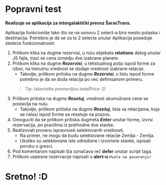 # Popravni test

**Realizuje se aplikacija za intergalaktički prevoz ŠaracTrans.**

Aplikacija funkcioniše tako što se na osnovu 2 select-a bira mesto polaska i destinacija. Potrebno je da se za ta 2 selecta unutar 
Aplikacija poseduje sledeće funkcionalnosti:
1. Prilikom klika na dugme rezervisi, u nizu objekata **relations** datog unutar JS fajla, trazi se cena izmedju dve izabrane planete. 
1. Prilikom klika na dugme ***Rezervisi***, u tekstualnog polju ispod forme za izbor, na trenutnu vrednost se dodaje vrednost izabrane relacije.
    + Takodje, prilikom pritiska na dugme ***Rezervisi***, u listu ispod forme potrebno je da se doda relacija po vec definisanom primeru.
    >*Tip: Iskoristite promenljivu totalPrice :D*
1. Prilikom pritiska na dugme ***Resetuj***, vrednost akumulirane cene se postavlja na nulu. 
    + Takodje, prilikom pritiska na dugme ***Resetuj***, lista sa relacijama, koja se nalazi ispod forme se resetuje na prazno. 
1. Omoguciti da se prilikom pritiska dugmeta ***Enter*** unutar forme, izvrsi rezervacija, po pravilima iz prethodne dve stavke. 
1. Realizovati proveru ispravnosti selektovanih vrednosti. 
    + Na primer, ne mogu da budu selektovane relacije Zemlja - Zemlja. 
    + Ukoliko su selektovane iste odredisne i izvorisne stavke, ispisati poruku o gresci.
1. Pod komentarom napisati šta označava reč **defer** unutar script taga.
1. Prilikom uspesne rezervacije napisati u **alert-u** `Hvala na poverenju!`




# Sretno! :D
